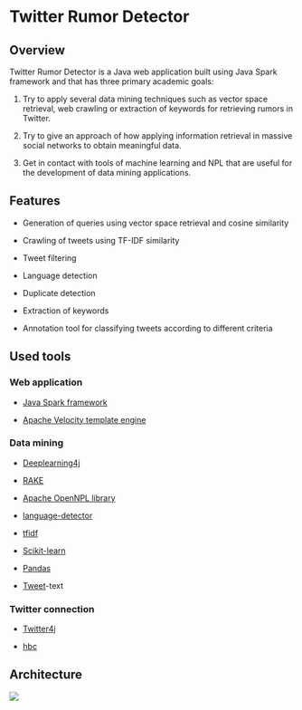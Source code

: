 Twitter Rumor Detector
======================

Overview
--------

Twitter Rumor Detector is a Java web application built using Java Spark framework and that has three primary academic goals:

1.  Try to apply several data mining techniques such as vector space retrieval, web crawling or extraction of keywords for retrieving rumors in Twitter.

2.  Try to give an approach of how applying information retrieval in massive social networks to obtain meaningful data.

3.  Get in contact with tools of machine learning and NPL that are useful for the development of data mining applications.

Features
--------

-   Generation of queries using vector space retrieval and cosine similarity

-   Crawling of tweets using TF-IDF similarity

-   Tweet filtering

-   Language detection

-   Duplicate detection

-   Extraction of keywords

-   Annotation tool for classifying tweets according to different criteria

Used tools
----------

### Web application

-   [Java Spark framework](http://sparkjava.com/)

-   [Apache Velocity template engine](https://velocity.apache.org/)

### Data mining

-   [Deeplearning4j](https://github.com/deeplearning4j/deeplearning4j)

-   [RAKE](https://github.com/aneesha/RAKE)

-   [Apache OpenNPL library](https://opennlp.apache.org/)

-   [language-detector](https://github.com/optimaize/language-detector)

-   [tfidf](https://github.com/wpm/tfidf)

-   [Scikit-learn](https://github.com/scikit-learn/scikit-learn)

-   [Pandas](https://github.com/pandas-dev/pandas)

-   [Tweet](https://github.com/twitter/twitter-text)-text

### Twitter connection

-   [Twitter4j](http://twitter4j.org/en/index.html)

-   [hbc](https://github.com/twitter/hbc)

Architecture
------------

![](https://cloud.githubusercontent.com/assets/9200682/20015628/6dd61a8c-a2bc-11e6-9a43-4ca65dbafd74.png)
